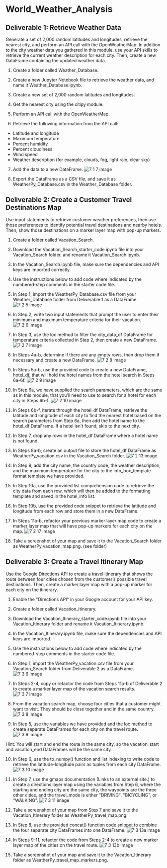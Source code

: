 # World_Weather_Analysis

## Deliverable 1: Retrieve Weather Data
Generate a set of 2,000 random latitudes and longitudes, retrieve the nearest city, and perform an API call with the OpenWeatherMap. In addition to the city weather data you gathered in this module, use your API skills to retrieve the current weather description for each city. Then, create a new DataFrame containing the updated weather data.

1. Create a folder called Weather_Database.

2. Create a new Jupyter Notebook file to retrieve the weather data, and name it Weather_Database.ipynb.

3. Create a new set of 2,000 random latitudes and longitudes.

4. Get the nearest city using the citipy module.

5. Perform an API call with the OpenWeatherMap.

6. Retrieve the following information from the API call:

 - Latitude and longitude
 - Maximum temperature
 - Percent humidity
 - Percent cloudiness
 - Wind speed
 - Weather description (for example, clouds, fog, light rain, clear sky)
7. Add the data to a new DataFrame.
![7 1 7 image](https://user-images.githubusercontent.com/107659667/181682604-d086d48a-89eb-41db-9aef-84f216594a84.jpg)

8. Export the DataFrame as a CSV file, and save it as WeatherPy_Database.csv in the Weather_Database folder.

## Deliverable 2: Create a Customer Travel Destinations Map
Use input statements to retrieve customer weather preferences, then use those preferences to identify potential travel destinations and nearby hotels. Then, show those destinations on a marker layer map with pop-up markers.

1. Create a folder called Vacation_Search.

2. Download the Vacation_Search_starter_code.ipynb file into your Vacation_Search folder, and rename it Vacation_Search.ipynb.

3. In the Vacation_Search.ipynb file, make sure the dependencies and API keys are imported correctly.

4. Use the instructions below to add code where indicated by the numbered-step comments in the starter code file.

5. In Step 1, import the WeatherPy_Database.csv file from your Weather_Database folder from Deliverable 1 as a DataFrame.
![7 2 5 image](https://user-images.githubusercontent.com/107659667/181683443-ede93c1b-dd33-49d6-8474-5714add6b2da.jpg)

6. In Step 2, write two input statements that prompt the user to enter their minimum and maximum temperature criteria for their vacation.
![7 2 6 image](https://user-images.githubusercontent.com/107659667/181683450-c1da7bdf-722a-41ea-8416-61b815b9cb96.jpg)

7. In Step 3, use the loc method to filter the city_data_df DataFrame for temperature criteria collected in Step 2, then create a new DataFrame.
![7 2 7 image](https://user-images.githubusercontent.com/107659667/181683463-f859e3e9-ff44-4bdb-a7cb-5ea44d2f2950.jpg)

8. In Steps 4a-b, determine if there are any empty rows, then drop them if necessary and create a new DataFrame.
![7 2 8 image](https://user-images.githubusercontent.com/107659667/181683468-2a666508-f0a5-4eef-a222-6d171516c545.jpg)

9. In Steps 5a-b, use the provided code to create a new DataFrame, hotel_df, that will hold the hotel names from the hotel search in Steps 6a-6f.
![7 2 9 image](https://user-images.githubusercontent.com/107659667/181683477-6b93de6c-ecf8-4b94-90ae-8943626b0470.jpg)

10. In Step 6a, we have supplied the search parameters, which are the same as in this module, that you’ll need to use to search for a hotel for each city in Steps 6b-f.
![7 2 10 image](https://user-images.githubusercontent.com/107659667/181683481-100da536-26f0-40b3-9a30-dcd6eba1869a.jpg)

11. In Steps 6b-f, iterate through the hotel_df DataFrame, retrieve the latitude and longitude of each city to find the nearest hotel based on the search parameters from Step 6a, then add the hotel name to the hotel_df DataFrame. If a hotel isn't found, skip to the next city.

12. In Step 7, drop any rows in the hotel_df DataFrame where a hotel name is not found.

13. In Steps 8a-b, create an output file to store the hotel_df DataFrame as WeatherPy_vacation.csv in the Vacation_Search folder.
![7 2 13 image](https://user-images.githubusercontent.com/107659667/181683484-953d8896-e6f7-4441-a10f-d0a4c33c3498.jpg)

14. In Step 9, add the city name, the country code, the weather description, and the maximum temperature for the city to the info_box_template format template we have provided.

15. In Step 10a, use the provided list comprehension code to retrieve the city data from each row, which will then be added to the formatting template and saved in the hotel_info list.

16. In Step 10b, use the provided code snippet to retrieve the latitude and longitude from each row and store them in a new DataFrame.

17. In Steps 11a-b, refactor your previous marker layer map code to create a marker layer map that will have pop-up markers for each city on the map.
![7 2 17 image](https://user-images.githubusercontent.com/107659667/181683500-9318fc51-cc0e-4880-96ad-33a32b7240ba.jpg)

18. Take a screenshot of your map and save it to the Vacation_Search folder as WeatherPy_vacation_map.png.
(see folder)
## Deliverable 3: Create a Travel Itinerary Map
Use the Google Directions API to create a travel itinerary that shows the route between four cities chosen from the customer’s possible travel destinations. Then, create a marker layer map with a pop-up marker for each city on the itinerary.

1. Enable the "Directions API" in your Google account for your API key.

2. Create a folder called Vacation_Itinerary.

3. Download the Vacation_Itinerary_starter_code.ipynb file into your Vacation_Itinerary folder and rename it Vacation_Itinerary.ipynb.

4. In the Vacation_Itinerary.ipynb file, make sure the dependencies and API keys are imported.

5. Use the instructions below to add code where indicated by the numbered-step comments in the starter code file.

6. In Step 1, import the WeatherPy_vacation.csv file from your Vacation_Search folder from Deliverable 2 as a DataFrame.
![7 3 6 image](https://user-images.githubusercontent.com/107659667/181684503-4b851854-e950-431e-a387-f9f701d5a7be.jpg)

7. In Steps 2-4, copy or refactor the code from Steps 11a-b of Deliverable 2 to create a marker layer map of the vacation search results.
![7 3 7 image](https://user-images.githubusercontent.com/107659667/181684357-fad2a1ca-cc7f-46c7-a73a-6d4a98bc11ec.jpg)

8. From the vacation search map, choose four cities that a customer might want to visit. They should be close together and in the same country.
![7 3 8 image](https://user-images.githubusercontent.com/107659667/181684480-e2f06257-fe86-4437-bd73-f6acc56bc8ab.jpg)

9. In Step 5, use the variables we have provided and the loc method to create separate DataFrames for each city on the travel route.
![7 3 9 image](https://user-images.githubusercontent.com/107659667/181684360-c1f2f4ed-2f42-48de-8edb-5ed649d52cff.jpg)

Hint: You will start and end the route in the same city, so the vacation_start and vacation_end DataFrames will be the same city.

10. In Step 6, use the to_numpy() function and list indexing to write code to retrieve the latitude-longitude pairs as tuples from each city DataFrame.
![7 3 10 image](https://user-images.githubusercontent.com/107659667/181684470-befef2e1-7912-481c-8dd1-19127c993243.jpg)

11. In Step 7, use the gmaps documentation (Links to an external site.) to create a directions layer map using the variables from Step 6, where the starting and ending city are the same city, the waypoints are the three other cities, and the travel_mode is either "DRIVING", "BICYCLING", or "WALKING".
![7 3 11 image](https://user-images.githubusercontent.com/107659667/181684396-72d4c14f-b58d-460d-9f64-b3a5e8ab1435.jpg)

12. Take a screenshot of your map from Step 7 and save it to the Vacation_Itinerary folder as WeatherPy_travel_map.png.

13. In Step 8, use the provided concat() function code snippet to combine the four separate city DataFrames into one DataFrame.
![7 3 13a image](https://user-images.githubusercontent.com/107659667/181684458-5809651c-eb7e-482a-ab80-99ea157beb04.jpg)

14. In Steps 9-11, refactor the code from Steps 2-4 to create a new marker layer map of the cities on the travel route.
![7 3 13b image](https://user-images.githubusercontent.com/107659667/181684450-2a7be820-0bb9-4916-b6c0-8a6d3b637565.jpg)

15. Take a screenshot of your map and save it to the Vacation_Itinerary folder as WeatherPy_travel_map_markers.png.

